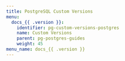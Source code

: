 ```yaml
---
title: PostgreSQL Custom Versions
menu:
  docs_{{ .version }}:
    identifier: pg-custom-versions-postgres
    name: Custom Versions
    parent: pg-postgres-guides
    weight: 45
menu_name: docs_{{ .version }}
---
```

